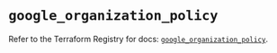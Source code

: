 # `google_organization_policy`

Refer to the Terraform Registry for docs: [`google_organization_policy`](https://registry.terraform.io/providers/hashicorp/google-beta/6.40.0/docs/resources/google_organization_policy).
